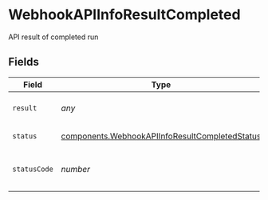 # WebhookAPIInfoResultCompleted

API result of completed run


## Fields

| Field                                                                                                            | Type                                                                                                             | Required                                                                                                         | Description                                                                                                      |
| ---------------------------------------------------------------------------------------------------------------- | ---------------------------------------------------------------------------------------------------------------- | ---------------------------------------------------------------------------------------------------------------- | ---------------------------------------------------------------------------------------------------------------- |
| `result`                                                                                                         | *any*                                                                                                            | :heavy_minus_sign:                                                                                               | The result of an API call.                                                                                       |
| `status`                                                                                                         | [components.WebhookAPIInfoResultCompletedStatus](../../models/components/webhookapiinforesultcompletedstatus.md) | :heavy_check_mark:                                                                                               | The status of the run                                                                                            |
| `statusCode`                                                                                                     | *number*                                                                                                         | :heavy_check_mark:                                                                                               | The HTTP status code of the API run                                                                              |